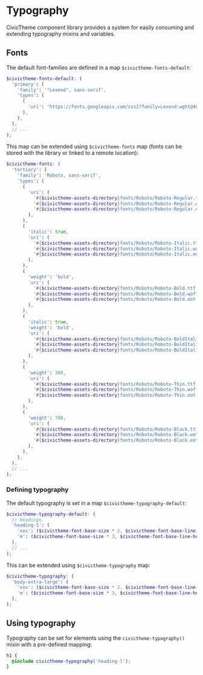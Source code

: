 # Typography

CivicTheme component library provides a system for easily consuming and extending
typography mixins and variables.

## Fonts

The default font-families are defined in a map `$civictheme-fonts-default`:

```scss
$civictheme-fonts-default: (
  'primary': (
    'family': '"Lexend", sans-serif',
    'types': (
      (
        'uri': 'https://fonts.googleapis.com/css2?family=Lexend:wght@400;500;600;700&display=swap',
      ),
    ),
  ),
  // ...
);
```

This map can be extended using `$civictheme-fonts` map (fonts can be stored with
the library or linked to a remote location):

```scss
$civictheme-fonts: (
  'tertiary': (
    'family': 'Roboto, sans-serif',
    'types': (
      (
        'uri': (
          '#{$civictheme-assets-directory}fonts/Roboto/Roboto-Regular.ttf',
          '#{$civictheme-assets-directory}fonts/Roboto/Roboto-Regular.woff',
          '#{$civictheme-assets-directory}fonts/Roboto/Roboto-Regular.eot',
        ),
      ),
      (
        'italic': true,
        'uri': (
          '#{$civictheme-assets-directory}fonts/Roboto/Roboto-Italic.ttf',
          '#{$civictheme-assets-directory}fonts/Roboto/Roboto-Italic.woff',
          '#{$civictheme-assets-directory}fonts/Roboto/Roboto-Italic.eot',
        ),
      ),
      (
        'weight': 'bold',
        'uri': (
          '#{$civictheme-assets-directory}fonts/Roboto/Roboto-Bold.ttf',
          '#{$civictheme-assets-directory}fonts/Roboto/Roboto-Bold.woff',
          '#{$civictheme-assets-directory}fonts/Roboto/Roboto-Bold.eot',
        ),
      ),
      (
        'italic': true,
        'weight': 'bold',
        'uri': (
          '#{$civictheme-assets-directory}fonts/Roboto/Roboto-BoldItalic.ttf',
          '#{$civictheme-assets-directory}fonts/Roboto/Roboto-BoldItalic.woff',
          '#{$civictheme-assets-directory}fonts/Roboto/Roboto-BoldItalic.eot',
        ),
      ),
      (
        'weight': 300,
        'uri': (
          '#{$civictheme-assets-directory}fonts/Roboto/Roboto-Thin.ttf',
          '#{$civictheme-assets-directory}fonts/Roboto/Roboto-Thin.woff',
          '#{$civictheme-assets-directory}fonts/Roboto/Roboto-Thin.eot',
        ),
      ),
      (
        'weight': 700,
        'uri': (
          '#{$civictheme-assets-directory}fonts/Roboto/Roboto-Black.ttf',
          '#{$civictheme-assets-directory}fonts/Roboto/Roboto-Black.woff',
          '#{$civictheme-assets-directory}fonts/Roboto/Roboto-Black.eot',
        ),
      ),
    ),
  ),
  // ...
);
```

### Defining typography

The default typography is set in a map `$civictheme-typography-default`:

```scss
$civictheme-typography-default: (
  // Headings.
  'heading-1': (
    'xxs': ($civictheme-font-base-size * 2, $civictheme-font-base-line-height * 2.5, 700, 'primary', -0.6px),
    'm': ($civictheme-font-base-size * 3, $civictheme-font-base-line-height * 3.75, 700, 'primary', -1px)
  ),
  // ...
);
```

This can be extended using `$civictheme-typography` map:

```scss
$civictheme-typography: (
  'body-extra-large': (
    'xxs': ($civictheme-font-base-size * 2, $civictheme-font-base-line-height * 2.5, 700, 'primary', -0.6px),
    'm': ($civictheme-font-base-size * 3, $civictheme-font-base-line-height * 3.75, 700, 'primary', -1px)
  ),
);
```

## Using typography

Typography can be set for elements using the `civictheme-typography()` mixin
with a pre-defined mapping:

```scss
h1 {
  @include civictheme-typography('heading-l');
}
```
